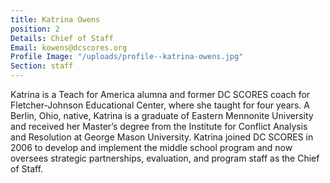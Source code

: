 ```yaml
---
title: Katrina Owens
position: 2
Details: Chief of Staff
Email: kowens@dcscores.org
Profile Image: "/uploads/profile--katrina-owens.jpg"
Section: staff
---
```


Katrina is a Teach for America alumna and former DC SCORES coach for Fletcher-Johnson Educational Center, where she taught for four years. A Berlin, Ohio, native, Katrina is a graduate of Eastern Mennonite University and received her Master’s degree from the Institute for Conflict Analysis and Resolution at George Mason University. Katrina joined DC SCORES in 2006 to develop and implement the middle school program and now oversees strategic partnerships, evaluation, and program staff as the Chief of Staff.